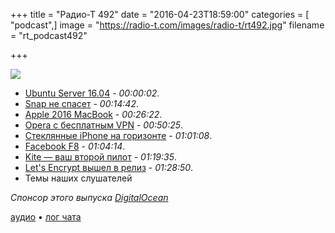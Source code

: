 +++
title = "Радио-Т 492"
date = "2016-04-23T18:59:00"
categories = [ "podcast",]
image = "https://radio-t.com/images/radio-t/rt492.jpg"
filename = "rt_podcast492"

+++

![](https://radio-t.com/images/radio-t/rt492.jpg)

- [Ubuntu Server 16.04](https://habrahabr.ru/company/selectel/blog/282229/) - *00:00:02*.
- [Snap не спасет](http://www.zdnet.com/article/linux-expert-matthew-garrett-ubuntu-16-04s-new-snap-format-is-a-security-risk/) - *00:14:42*.
- [Apple 2016 MacBook](http://mashable.com/2016/04/22/apple-macbook-review-2016/) - *00:26:22*.
- [Opera с бесплатным VPN](http://mashable.com/2016/04/21/opera-free-vpn/) - *00:50:25*.
- [Стеклянные iPhone на горизонте](http://www.cultofmac.com/423611/apple-may-ditch-aluminum-for-all-glass-iphone-casing-next-year/) - *01:01:08*.
- [Facebook F8](http://techcrunch.com/gallery/everything-announced-at-facebooks-f8-conference-today/) - *01:04:14*.
- [Kite — ваш второй пилот](https://kite.com/) - *01:19:35*.
- [Let's Encrypt вышел в релиз](https://letsencrypt.org//2016/04/12/leaving-beta-new-sponsors.html) - *01:28:50*.
- Темы наших слушателей

_Спонсор этого выпуска [DigitalOcean](https://do.co/radiot)_

[аудио](https://cdn.radio-t.com/rt_podcast492.mp3) • [лог чата](https://gitter.im/umputun/radio-t/archives/2016/04/23)
<audio src="https://cdn.radio-t.com/rt_podcast492.mp3" preload="none"></audio>
